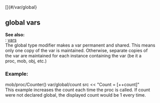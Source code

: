 []{#/var/global}    
## global vars    
**See also:**    
:   [vars](/ref/var/var.md)    
The global type modifier makes a var permanent and shared. This means    
only one copy of the var is maintained. Otherwise, separate copies of    
the var are maintained for each instance containing the var (be it a    
proc, mob, obj, etc.)    
### Example:    
mob/proc/Counter() var/global/count src \<\< \"Count = \[++count\]\"    
This example increases the count each time the proc is called. If count    
were not declared global, the displayed count would be 1 every time.  